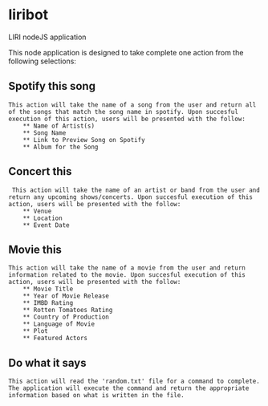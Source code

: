 # liribot

LIRI nodeJS application

This node application is designed to take complete one action from the following selections:

## Spotify this song

    This action will take the name of a song from the user and return all of the songs that match the song name in spotify. Upon succesful execution of this action, users will be presented with the follow:
        ** Name of Artist(s)
        ** Song Name
        ** Link to Preview Song on Spotify
        ** Album for the Song


## Concert this

     This action will take the name of an artist or band from the user and return any upcoming shows/concerts. Upon succesful execution of this action, users will be presented with the follow:
        ** Venue
        ** Location
        ** Event Date

## Movie this

    This action will take the name of a movie from the user and return information related to the movie. Upon succesful execution of this action, users will be presented with the follow:
        ** Movie Title
        ** Year of Movie Release
        ** IMBD Rating
        ** Rotten Tomatoes Rating
        ** Country of Production
        ** Language of Movie
        ** Plot
        ** Featured Actors

## Do what it says

    This action will read the 'random.txt' file for a command to complete. The application will execute the command and return the appropriate information based on what is written in the file.

